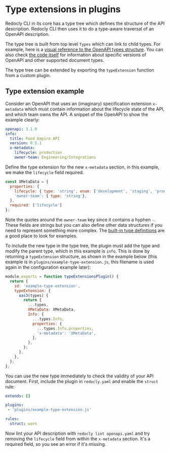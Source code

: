 # Type extensions in plugins

Redocly CLI in its core has a type tree which defines the structure of the API description.
Redocly CLI then uses it to do a type-aware traversal of an OpenAPI description.

The type tree is built from top level `Types` which can link to child types. For example, here is a [visual reference to the OpenAPI types structure](https://redocly.com/docs/openapi-visual-reference/openapi-node-types/). You can also check [the code itself](https://github.com/Redocly/redocly-cli/tree/main/packages/core/src/types) for information about specific versions of OpenAPI and other supported document types.

The type tree can be extended by exporting the `typeExtension` function from a custom plugin.

## Type extension example

Consider an OpenAPI that uses an (imaginary) specification extension `x-metadata` which must contain information about the lifecycle state of the API, and which team owns the API. A snippet of the OpenAPI to show the example clearly:

```yaml
openapi: 3.1.0
info:
  title: Food Empire API
  version: 0.5.1
  x-metadata:
    lifecycle: production
    owner-team: Engineering/Integrations
```

Define the type extension for the new `x-metadata` section, in this example, we make the `lifecycle` field required.

```js
const XMetaData = {
  properties: {
    lifecycle: { type: 'string', enum: ['development', 'staging', 'production']},
    'owner-team': { type: 'string'},
  },
  required: ['lifecycle']
};
```

Note the quotes around the `owner-team` key since it contains a hyphen `-`. These fields are strings but you can also define other data structures if you need to represent something more complex. The [built-in type definitions](https://github.com/Redocly/redocly-cli/tree/main/packages/core/src/types) are a good place to look for examples.

To include the new type in the type tree, the plugin must add the type and modify the parent type, which in this example is `info`. This is done by returning a `typeExtension` structure, as shown in the example below (this example is in `plugins/example-type-extension.js`, this filename is used again in the configuration example later):

```js
module.exports = function typeExtensionsPlugin() {
  return {
    id: 'example-type-extension',
    typeExtension: {
      oas3(types) {
        return {
          ...types,
          XMetaData: XMetaData,
          Info: {
            ...types.Info,
            properties: {
              ...types.Info.properties,
              'x-metadata': 'XMetaData',
            },
          },
        };
      },
    },
  };
};
```

You can use the new type immediately to check the validity of your API document. First, include the plugin in `redocly.yaml` and enable the `struct` rule:

```yaml
extends: []

plugins:
 - 'plugins/example-type-extension.js'

rules:
  struct: warn
```

Now lint your API description with `redocly lint openapi.yaml` and try removing the `lifecycle` field from within the `x-metadata` section. It's a required field, so you see an error if it's missing.
